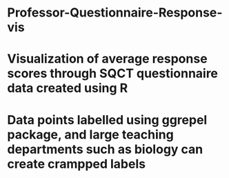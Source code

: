 # Professor-Questionnaire-Response-vis
# Visualization of average response scores through SQCT questionnaire data created using R
# Data points labelled using ggrepel package, and large teaching departments such as biology can create crampped labels
